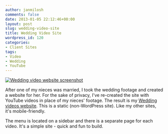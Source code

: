 ```yaml
---
author: janmilosh
comments: false
date: 2013-01-05 22:12:46+00:00
layout: post
slug: wedding-video-site
title: Wedding Video Site
wordpress_id: 120
categories:
- Client Sites
tags:
- Video
- Wedding
- YouTube
---
```


[![Wedding video website screenshot](http://janmilosh.com/wp-content/uploads/2013/02/weddingvideo-site.jpg)](http://weddingvideos.milosh.me)

After one of my nieces was married, I took the wedding footage and created a website for her. For the sake of privacy, I've re-created the site with YouTube videos in place of my nieces' footage. The result is my [Wedding videos website](http://weddingvideos.milosh.me). This is a static (non-WordPress site). Like my other sites, it's mobile-friendly.

The menu is located on a sidebar and there is a separate page for each video. It's a simple site - quick and fun to build.
